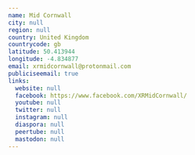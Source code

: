 ```yaml
---
name: Mid Cornwall
city: null
region: null
country: United Kingdom
countrycode: gb
latitude: 50.413944
longitude: -4.834877
email: xrmidcornwall@protonmail.com
publiciseemail: true
links:
  website: null
  facebook: https://www.facebook.com/XRMidCornwall/
  youtube: null
  twitter: null
  instagram: null
  diaspora: null
  peertube: null
  mastodon: null
---
```

